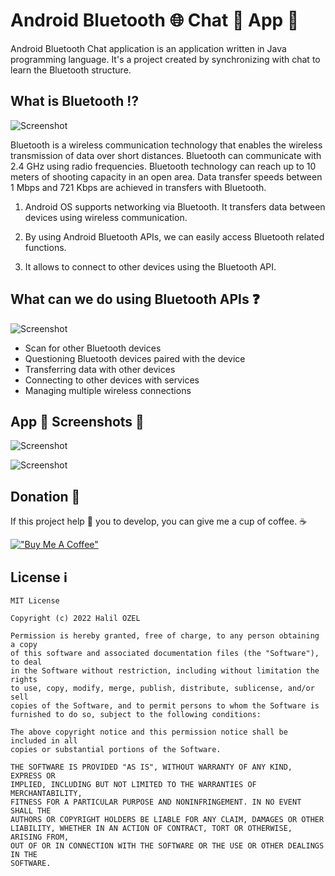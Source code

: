 # Android Bluetooth 🌐 Chat 💬 App 📱 

Android Bluetooth Chat application is an application written in Java programming language. It's a project created by synchronizing with chat to learn the Bluetooth structure.


## What is Bluetooth ⁉️

![Screenshot](image.png)

Bluetooth is a wireless communication technology that enables the wireless transmission of data over short distances. Bluetooth can communicate with 2.4 GHz using radio frequencies. Bluetooth technology can reach up to 10 meters of shooting capacity in an open area. Data transfer speeds between 1 Mbps and 721 Kbps are achieved in transfers with Bluetooth. <br>

1. Android OS supports networking via Bluetooth. It transfers data between devices using wireless communication.

2. By using Android Bluetooth APIs, we can easily access Bluetooth related functions.

3. It allows to connect to other devices using the Bluetooth API.


## What can we do using Bluetooth APIs ❓

![Screenshot](imag1.png)

- Scan for other Bluetooth devices
- Questioning Bluetooth devices paired with the device
- Transferring data with other devices
- Connecting to other devices with services
- Managing multiple wireless connections

## App 📱 Screenshots 📸 

![Screenshot](screen-1.png)

![Screenshot](screen-2.png)

## Donation 💸

If this project help 💁 you to develop, you can give me a cup of coffee. ☕

[!["Buy Me A Coffee"](https://www.buymeacoffee.com/assets/img/custom_images/orange_img.png)](https://www.buymeacoffee.com/halilozel1903)

## License ℹ️
```
MIT License

Copyright (c) 2022 Halil OZEL

Permission is hereby granted, free of charge, to any person obtaining a copy
of this software and associated documentation files (the "Software"), to deal
in the Software without restriction, including without limitation the rights
to use, copy, modify, merge, publish, distribute, sublicense, and/or sell
copies of the Software, and to permit persons to whom the Software is
furnished to do so, subject to the following conditions:

The above copyright notice and this permission notice shall be included in all
copies or substantial portions of the Software.

THE SOFTWARE IS PROVIDED "AS IS", WITHOUT WARRANTY OF ANY KIND, EXPRESS OR
IMPLIED, INCLUDING BUT NOT LIMITED TO THE WARRANTIES OF MERCHANTABILITY,
FITNESS FOR A PARTICULAR PURPOSE AND NONINFRINGEMENT. IN NO EVENT SHALL THE
AUTHORS OR COPYRIGHT HOLDERS BE LIABLE FOR ANY CLAIM, DAMAGES OR OTHER
LIABILITY, WHETHER IN AN ACTION OF CONTRACT, TORT OR OTHERWISE, ARISING FROM,
OUT OF OR IN CONNECTION WITH THE SOFTWARE OR THE USE OR OTHER DEALINGS IN THE
SOFTWARE.
```
